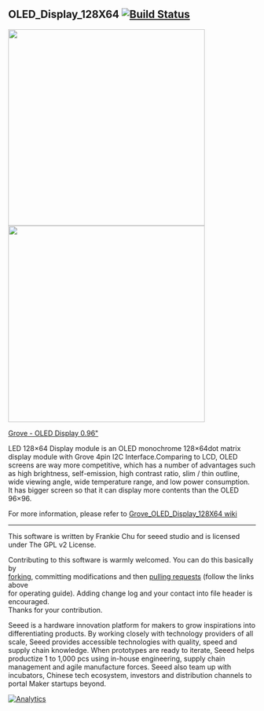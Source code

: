 ## OLED_Display_128X64  [![Build Status](https://travis-ci.com/Seeed-Studio/OLED_Display_128X64.svg?branch=master)](https://travis-ci.com/Seeed-Studio/OLED_Display_128X64)

<img src=https://statics3.seeedstudio.com/seeed/img/2016-09/6hLLXlBnfODAcWlp2wlaep3j.jpg width=400><img src=https://statics3.seeedstudio.com/seeed/img/2016-09/DwdeSLxipUJdCgsFZDI2wtYD.jpg width=400>

[Grove - OLED Display 0.96"](https://www.seeedstudio.com/s/Grove-OLED-Display-0.96%22-p-781.html)

LED 128×64 Display module is an OLED monochrome 128×64dot matrix display module with Grove 4pin I2C Interface.Comparing to LCD, OLED screens are way more competitive, which has a number of advantages such as high brightness, self-emission, high contrast ratio, slim / thin outline, wide viewing angle, wide temperature range, and low power consumption. It has bigger screen so that it can display more contents than the OLED 96×96. 

For more information, please refer to [Grove_OLED_Display_128X64 wiki][1]

----
This software is written by Frankie Chu for seeed studio and is licensed under The GPL v2 License.<br>

Contributing to this software is warmly welcomed. You can do this basically by<br>
[forking](https://help.github.com/articles/fork-a-repo), committing modifications and then [pulling requests](https://help.github.com/articles/using-pull-requests) (follow the links above<br>
for operating guide). Adding change log and your contact into file header is encouraged.<br>
Thanks for your contribution.

Seeed is a hardware innovation platform for makers to grow inspirations into differentiating products. By working closely with technology providers of all scale, Seeed provides accessible technologies with quality, speed and supply chain knowledge. When prototypes are ready to iterate, Seeed helps productize 1 to 1,000 pcs using in-house engineering, supply chain management and agile manufacture forces. Seeed also team up with incubators, Chinese tech ecosystem, investors and distribution channels to portal Maker startups beyond.


[1]:http://wiki.seeedstudio.com/Grove-OLED_Display_0.96inch/


[![Analytics](https://ga-beacon.appspot.com/UA-46589105-3/OLED_Display_128X64)](https://github.com/igrigorik/ga-beacon)
